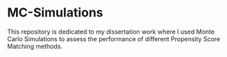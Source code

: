 # MC-Simulations
This repository is dedicated to my dissertation work where I used Monte Carlo Simulations to assess the performance of different 
Propensity Score Matching methods.
